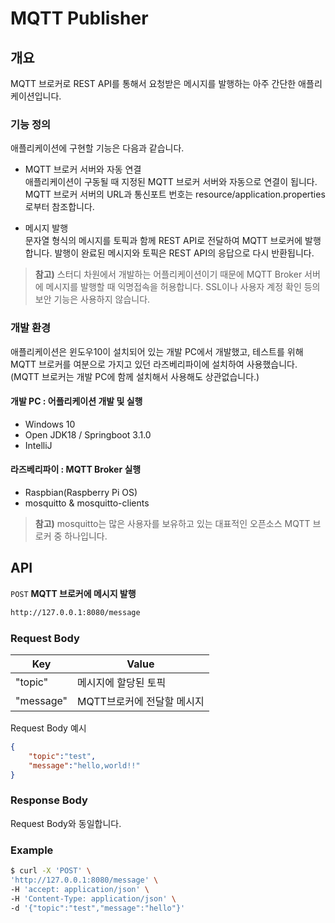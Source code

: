 # MQTT Publisher

## 개요
MQTT 브로커로 REST API를 통해서 요청받은 메시지를 발행하는 아주 간단한 애플리케이션입니다.

### 기능 정의

애플리케이션에 구현할 기능은 다음과 같습니다.

* MQTT 브로커 서버와 자동 연결<BR>
  애플리케이션이 구동될 때 지정된 MQTT 브로커 서버와 자동으로 연결이 됩니다. MQTT 브로커 서버의 URL과 통신포트 번호는 resource/application.properties로부터 참조합니다.

* 메시지 발행<BR>
  문자열 형식의 메시지를 토픽과 함께 REST API로 전달하여 MQTT 브로커에 발행합니다. 발행이 완료된 메시지와 토픽은 REST API의 응답으로 다시 반환됩니다.
 
> **참고)** 스터디 차원에서 개발하는 어플리케이션이기 때문에 MQTT Broker 서버에 메시지를 발행할 때 익명접속을 허용합니다. SSL이나 사용자 계정 확인 등의 보안 기능은 사용하지 않습니다.

### 개발 환경

애플리케이션은 윈도우10이 설치되어 있는 개발 PC에서 개발했고, 테스트를 위해 MQTT 브로커를 여분으로 가지고 있던 라즈베리파이에 설치하여 사용했습니다. (MQTT 브로커는 개발 PC에 함께 설치해서 사용해도 상관없습니다.)

#### 개발 PC : 어플리케이션 개발 및 실행
* Windows 10
* Open JDK18 / Springboot 3.1.0
* IntelliJ

#### 라즈베리파이 : MQTT Broker 실행
* Raspbian(Raspberry Pi OS)
* mosquitto & mosquitto-clients

> **참고)** mosquitto는 많은 사용자를 보유하고 있는 대표적인 오픈소스 MQTT 브로커 중 하나입니다.

## API

```POST``` **MQTT 브로커에 메시지 발행**
```bash
http://127.0.0.1:8080/message
```
### Request Body

| Key | Value |
|-----|-------|
|"topic"| 메시지에 할당된 토픽 |
|"message"|MQTT브로커에 전달할 메시지|

Request Body 예시
```json
{
	"topic":"test",
	"message":"hello,world!!"
}
```
### Response Body

Request Body와 동일합니다.

### Example

```bash
$ curl -X 'POST' \
'http://127.0.0.1:8080/message' \
-H 'accept: application/json' \
-H 'Content-Type: application/json' \
-d '{"topic":"test","message":"hello"}'
```
